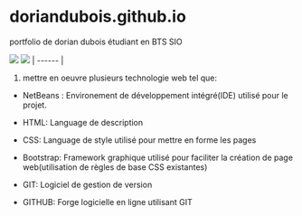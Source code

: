 # doriandubois.github.io
portfolio de dorian dubois étudiant en BTS SIO

![](https://github.com/Xziknight/doriandubois.github.io/blob/main/net%20beans%20image%20(Personnalis%C3%A9).jfif) ![](https://github.com/Xziknight/doriandubois.github.io/blob/main/HTML5_icon-icons.com_67090%20(Personnalis%C3%A9).png)
| ------ | 

1) mettre en oeuvre plusieurs technologie web tel que:

- NetBeans : Environement de développement intégré(IDE) utilisé pour le projet.

- HTML: Language de description

- CSS: Language de style utilisé pour mettre en forme les pages

- Bootstrap: Framework graphique utilisé pour faciliter la création de page web(utilisation de règles de base CSS existantes)

- GIT: Logiciel de gestion de version 

- GITHUB: Forge logicielle en ligne utilisant GIT

